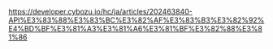 https://developer.cybozu.io/hc/ja/articles/202463840-API%E3%83%88%E3%83%BC%E3%82%AF%E3%83%B3%E3%82%92%E4%BD%BF%E3%81%A3%E3%81%A6%E3%81%BF%E3%82%88%E3%81%86